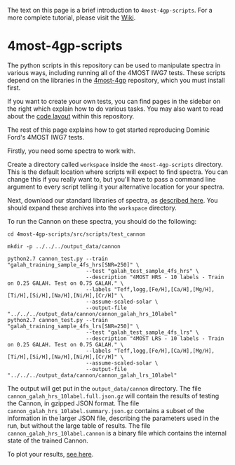 The text on this page is a brief introduction to `4most-4gp-scripts`. For a
more complete tutorial, please visit the
[Wiki](https://github.com/dcf21/4most-4gp-scripts/wiki).

# 4most-4gp-scripts

The python scripts in this repository can be used to manipulate spectra in
various ways, including running all of the 4MOST IWG7 tests. These scripts
depend on the libraries in the [4most-4gp](https://github.com/dcf21/4most-4gp)
repository, which you must install first.

If you want to create your own tests, you can find pages in the sidebar on the
right which explain how to do various tasks. You may also want to read about
the [code layout](https://github.com/dcf21/4most-4gp-scripts/wiki/structure)
within this repository.

The rest of this page explains how to get started reproducing Dominic Ford's
4MOST IWG7 tests.

Firstly, you need some spectra to work with.

Create a directory called `workspace` inside the `4most-4gp-scripts` directory.
This is the default location where scripts will expect to find spectra. You can
change this if you really want to, but you'll have to pass a command line
argument to every script telling it your alternative location for your spectra.

Next, download our standard libraries of spectra, as [described
here](https://github.com/dcf21/4most-4gp-scripts/wiki/spectra). You should
expand these archives into the `workspace` directory.

To run the Cannon on these spectra, you should do the following:

```
cd 4most-4gp-scripts/src/scripts/test_cannon
 
mkdir -p ../../../output_data/cannon

python2.7 cannon_test.py --train "galah_training_sample_4fs_hrs[SNR=250]" \
                         --test "galah_test_sample_4fs_hrs" \
                         --description "4MOST HRS - 10 labels - Train on 0.25 GALAH. Test on 0.75 GALAH." \
                         --labels "Teff,logg,[Fe/H],[Ca/H],[Mg/H],[Ti/H],[Si/H],[Na/H],[Ni/H],[Cr/H]" \
                         --assume-scaled-solar \
                         --output-file "../../../output_data/cannon/cannon_galah_hrs_10label"
python2.7 cannon_test.py --train "galah_training_sample_4fs_lrs[SNR=250]" \
                         --test "galah_test_sample_4fs_lrs" \
                         --description "4MOST LRS - 10 labels - Train on 0.25 GALAH. Test on 0.75 GALAH." \
                         --labels "Teff,logg,[Fe/H],[Ca/H],[Mg/H],[Ti/H],[Si/H],[Na/H],[Ni/H],[Cr/H]" \
                         --assume-scaled-solar \
                         --output-file "../../../output_data/cannon/cannon_galah_lrs_10label"

```

The output will get put in the `output_data/cannon` directory. The file `cannon_galah_hrs_10label.full.json.gz` will
contain the results of testing the Cannon, in gzipped JSON format. The file
`cannon_galah_hrs_10label.summary.json.gz` contains a subset of the information in the larger JSON file, describing
the parameters used in the run, but without the large table of results. The file `cannon_galah_hrs_10label.cannon`
is a binary file which contains the internal state of the trained Cannon.

To plot your results, [see here](https://github.com/dcf21/4most-4gp-scripts/wiki/visualisation).

